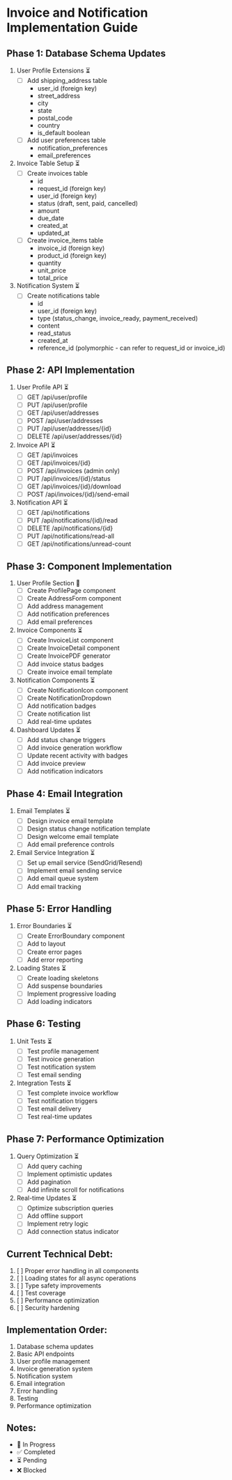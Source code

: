 # Invoice and Notification Implementation Guide

## Phase 1: Database Schema Updates
1. User Profile Extensions ⏳
   - [ ] Add shipping_address table
     - user_id (foreign key)
     - street_address
     - city
     - state
     - postal_code
     - country
     - is_default boolean
   - [ ] Add user preferences table
     - notification_preferences
     - email_preferences

2. Invoice Table Setup ⏳
   - [ ] Create invoices table
     - id
     - request_id (foreign key)
     - user_id (foreign key)
     - status (draft, sent, paid, cancelled)
     - amount
     - due_date
     - created_at
     - updated_at
   - [ ] Create invoice_items table
     - invoice_id (foreign key)
     - product_id (foreign key)
     - quantity
     - unit_price
     - total_price

3. Notification System ⏳
   - [ ] Create notifications table
     - id
     - user_id (foreign key)
     - type (status_change, invoice_ready, payment_received)
     - content
     - read_status
     - created_at
     - reference_id (polymorphic - can refer to request_id or invoice_id)

## Phase 2: API Implementation
1. User Profile API ⏳
   - [ ] GET /api/user/profile
   - [ ] PUT /api/user/profile
   - [ ] GET /api/user/addresses
   - [ ] POST /api/user/addresses
   - [ ] PUT /api/user/addresses/{id}
   - [ ] DELETE /api/user/addresses/{id}

2. Invoice API ⏳
   - [ ] GET /api/invoices
   - [ ] GET /api/invoices/{id}
   - [ ] POST /api/invoices (admin only)
   - [ ] PUT /api/invoices/{id}/status
   - [ ] GET /api/invoices/{id}/download
   - [ ] POST /api/invoices/{id}/send-email

3. Notification API ⏳
   - [ ] GET /api/notifications
   - [ ] PUT /api/notifications/{id}/read
   - [ ] DELETE /api/notifications/{id}
   - [ ] PUT /api/notifications/read-all
   - [ ] GET /api/notifications/unread-count

## Phase 3: Component Implementation
1. User Profile Section 🔄
   - [ ] Create ProfilePage component
   - [ ] Create AddressForm component
   - [ ] Add address management
   - [ ] Add notification preferences
   - [ ] Add email preferences

2. Invoice Components ⏳
   - [ ] Create InvoiceList component
   - [ ] Create InvoiceDetail component
   - [ ] Create InvoicePDF generator
   - [ ] Add invoice status badges
   - [ ] Create invoice email template

3. Notification Components ⏳
   - [ ] Create NotificationIcon component
   - [ ] Create NotificationDropdown
   - [ ] Add notification badges
   - [ ] Create notification list
   - [ ] Add real-time updates

4. Dashboard Updates ⏳
   - [ ] Add status change triggers
   - [ ] Add invoice generation workflow
   - [ ] Update recent activity with badges
   - [ ] Add invoice preview
   - [ ] Add notification indicators

## Phase 4: Email Integration
1. Email Templates ⏳
   - [ ] Design invoice email template
   - [ ] Design status change notification template
   - [ ] Design welcome email template
   - [ ] Add email preference controls

2. Email Service Integration ⏳
   - [ ] Set up email service (SendGrid/Resend)
   - [ ] Implement email sending service
   - [ ] Add email queue system
   - [ ] Add email tracking

## Phase 5: Error Handling
1. Error Boundaries ⏳
   - [ ] Create ErrorBoundary component
   - [ ] Add to layout
   - [ ] Create error pages
   - [ ] Add error reporting

2. Loading States ⏳
   - [ ] Create loading skeletons
   - [ ] Add suspense boundaries
   - [ ] Implement progressive loading
   - [ ] Add loading indicators

## Phase 6: Testing
1. Unit Tests ⏳
   - [ ] Test profile management
   - [ ] Test invoice generation
   - [ ] Test notification system
   - [ ] Test email sending

2. Integration Tests ⏳
   - [ ] Test complete invoice workflow
   - [ ] Test notification triggers
   - [ ] Test email delivery
   - [ ] Test real-time updates

## Phase 7: Performance Optimization
1. Query Optimization ⏳
   - [ ] Add query caching
   - [ ] Implement optimistic updates
   - [ ] Add pagination
   - [ ] Add infinite scroll for notifications

2. Real-time Updates ⏳
   - [ ] Optimize subscription queries
   - [ ] Add offline support
   - [ ] Implement retry logic
   - [ ] Add connection status indicator

## Current Technical Debt:
1. [ ] Proper error handling in all components
2. [ ] Loading states for all async operations
3. [ ] Type safety improvements
4. [ ] Test coverage
5. [ ] Performance optimization
6. [ ] Security hardening

## Implementation Order:
1. Database schema updates
2. Basic API endpoints
3. User profile management
4. Invoice generation system
5. Notification system
6. Email integration
7. Error handling
8. Testing
9. Performance optimization

## Notes:
- 🔄 In Progress
- ✅ Completed
- ⏳ Pending
- ❌ Blocked 